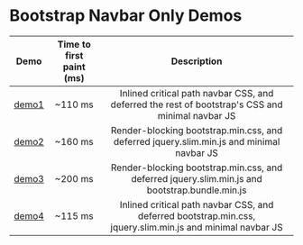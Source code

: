 # Bootstrap Navbar Only Demos

| Demo                                                        | Time to first paint (ms) | Description                                                                                                |
| ------------------------------------------------------------|:------------------------:|:----------------------------------------------------------------------------------------------------------:|
| [demo1](https://patkub.github.io/bs-navbar-only/demo1.html) | ~110 ms                  | Inlined critical path navbar CSS, and deferred the rest of bootstrap's CSS and minimal navbar JS           |
| [demo2](https://patkub.github.io/bs-navbar-only/demo2.html) | ~160 ms                  | Render-blocking bootstrap.min.css, and deferred jquery.slim.min.js and minimal navbar JS                   |
| [demo3](https://patkub.github.io/bs-navbar-only/demo3.html) | ~200 ms                  | Render-blocking bootstrap.min.css, and deferred jquery.slim.min.js and bootstrap.bundle.min.js             |
| [demo4](https://patkub.github.io/bs-navbar-only/demo4.html) | ~115 ms                  | Inlined critical path navbar CSS, and deferred bootstrap.min.css, jquery.slim.min.js and minimal navbar JS |
